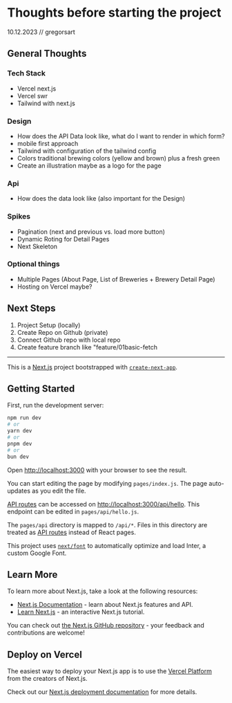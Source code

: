 # Thoughts before starting the project

10.12.2023 // gregorsart

## General Thoughts

### Tech Stack

- Vercel next.js
- Vercel swr
- Tailwind with next.js

### Design

- How does the API Data look like, what do I want to render in which form?
- mobile first approach
- Tailwind with configuration of the tailwind config
- Colors traditional brewing colors (yellow and brown) plus a fresh green
- Create an illustration maybe as a logo for the page

### Api

- How does the data look like (also important for the Design)

### Spikes

- Pagination (next and previous vs. load more button)
- Dynamic Roting for Detail Pages
- Next Skeleton

### Optional things

- Multiple Pages (About Page, List of Breweries + Brewery Detail Page)
- Hosting on Vercel maybe?

## Next Steps

1. Project Setup (locally)
2. Create Repo on Github (private)
3. Connect Github repo with local repo
4. Create feature branch like "feature/01basic-fetch

---

This is a [Next.js](https://nextjs.org/) project bootstrapped with [`create-next-app`](https://github.com/vercel/next.js/tree/canary/packages/create-next-app).

## Getting Started

First, run the development server:

```bash
npm run dev
# or
yarn dev
# or
pnpm dev
# or
bun dev
```

Open [http://localhost:3000](http://localhost:3000) with your browser to see the result.

You can start editing the page by modifying `pages/index.js`. The page auto-updates as you edit the file.

[API routes](https://nextjs.org/docs/api-routes/introduction) can be accessed on [http://localhost:3000/api/hello](http://localhost:3000/api/hello). This endpoint can be edited in `pages/api/hello.js`.

The `pages/api` directory is mapped to `/api/*`. Files in this directory are treated as [API routes](https://nextjs.org/docs/api-routes/introduction) instead of React pages.

This project uses [`next/font`](https://nextjs.org/docs/basic-features/font-optimization) to automatically optimize and load Inter, a custom Google Font.

## Learn More

To learn more about Next.js, take a look at the following resources:

- [Next.js Documentation](https://nextjs.org/docs) - learn about Next.js features and API.
- [Learn Next.js](https://nextjs.org/learn) - an interactive Next.js tutorial.

You can check out [the Next.js GitHub repository](https://github.com/vercel/next.js/) - your feedback and contributions are welcome!

## Deploy on Vercel

The easiest way to deploy your Next.js app is to use the [Vercel Platform](https://vercel.com/new?utm_medium=default-template&filter=next.js&utm_source=create-next-app&utm_campaign=create-next-app-readme) from the creators of Next.js.

Check out our [Next.js deployment documentation](https://nextjs.org/docs/deployment) for more details.
